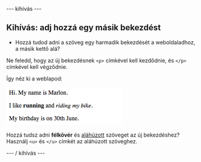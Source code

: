 \--- kihívás \---

## Kihívás: adj hozzá egy másik bekezdést

- Hozzá tudod adni a szöveg egy harmadik bekezdését a weboldaladhoz, a másik kettő alá?

Ne feledd, hogy az új bekezdésnek `<p>` címkével kell kezdődnie, és `</p>` címkével kell végződnie.

Így néz ki a weblapod:

![screenshot](images/birthday-paragraph.png)

Hozzá tudsz adni **félkövér** és <u>aláhúzott</u> szöveget az új bekezdéshez? Használj `<u>` és `</u>` címkét az aláhúzott szöveghez.

\--- / kihívás \---